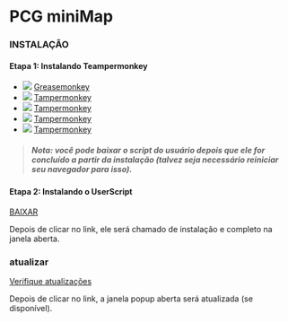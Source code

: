 # PCG miniMap

### INSTALAÇÃO
#### Etapa 1: Instalando Teampermonkey
* ![](https://raw.githubusercontent.com/reek/anti-adblock-killer/gh-pages/images/firefox.png) [Greasemonkey](https://addons.mozilla.org/firefox/addon/greasemonkey/)
* ![](https://raw.githubusercontent.com/reek/anti-adblock-killer/gh-pages/images/chrome.png) [Tampermonkey](https://chrome.google.com/webstore/detail/tampermonkey/dhdgffkkebhmkfjojejmpbldmpobfkfo)
* ![](https://raw.githubusercontent.com/reek/anti-adblock-killer/gh-pages/images/opera.png) [Tampermonkey](https://addons.opera.com/extensions/details/tampermonkey-beta/)
* ![](https://raw.githubusercontent.com/reek/anti-adblock-killer/gh-pages/images/safari.png) [Tampermonkey](https://safari.tampermonkey.net/tampermonkey.safariextz)
* ![](https://raw.githubusercontent.com/reek/anti-adblock-killer/gh-pages/images/msedge.png) [Tampermonkey](https://www.microsoft.com/store/p/tampermonkey/9nblggh5162s)

> ##### Nota: você pode baixar o script do usuário depois que ele for concluído a partir da instalação (talvez seja necessário reiniciar seu navegador para isso).

#### Etapa 2: Instalando o UserScript
[BAIXAR](https://github.com/CristianGH01/pcgbot/raw/master/minimap_pcg.user.js)

Depois de clicar no link, ele será chamado de instalação e completo na janela aberta.

### atualizar
[Verifique atualizações](https://github.com/CristianGH01/pcgbot/raw/master/minimap_pcg.user.js)

Depois de clicar no link, a janela popup aberta será atualizada (se disponível).
